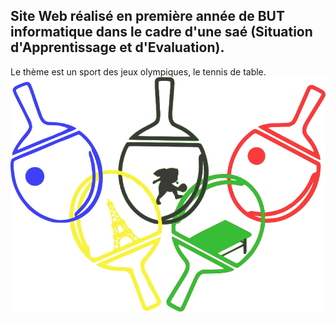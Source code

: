 ## Site Web réalisé en première année de BUT informatique dans le cadre d'une saé (Situation d'Apprentissage et d'Evaluation). 
Le thème est un sport des jeux olympiques, le tennis de table.
![Image présentation](assets/img/logo_final_simple.png "Photo_Readme")
